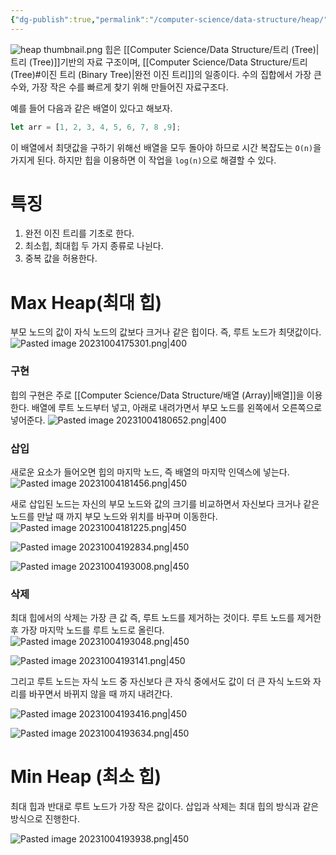 ```yaml
---
{"dg-publish":true,"permalink":"/computer-science/data-structure/heap/","dgPassFrontmatter":true,"noteIcon":"","created":"","updated":""}
---
```


![heap thumbnail.png](/img/user/heap%20thumbnail.png)
힙은 [[Computer Science/Data Structure/트리 (Tree)\|트리 (Tree)]]기반의 자료 구조이며, [[Computer Science/Data Structure/트리 (Tree)#이진 트리 (Binary Tree)\|완전 이진 트리]]의 일종이다. 수의 집합에서 가장 큰 수와, 가장 작은 수를 빠르게 찾기 위해 만들어진 자료구조다.

예를 들어 다음과 같은 배열이 있다고 해보자.
```js
let arr = [1, 2, 3, 4, 5, 6, 7, 8 ,9];
```

이 배열에서 최댓값을 구하기 위해선 배열을 모두 돌아야 하므로 시간 복잡도는 `O(n)`을 가지게 된다. 하지만 힙을 이용하면 이 작업을 `log(n)`으로 해결할 수 있다.

# 특징
1. 완전 이진 트리를 기초로 한다.
2. 최소힙, 최대힙 두 가지 종류로 나뉜다.
3. 중복 값을 허용한다.


# Max Heap(최대 힙)
부모 노드의 값이 자식 노드의 값보다 크거나 같은 힙이다. 즉, 루트 노드가 최댓값이다.
![Pasted image 20231004175301.png|400](/img/user/Pasted%20image%2020231004175301.png)
### 구현
힙의 구현은 주로 [[Computer Science/Data Structure/배열 (Array)\|배열]]을 이용한다. 배열에 루트 노드부터 넣고, 아래로 내려가면서 부모 노드를 왼쪽에서 오른쪽으로 넣어준다.
![Pasted image 20231004180652.png|400](/img/user/Pasted%20image%2020231004180652.png)

### 삽입
새로운 요소가 들어오면 힙의 마지막 노드, 즉 배열의 마지막 인덱스에 넣는다.
![Pasted image 20231004181456.png|450](/img/user/Pasted%20image%2020231004181456.png)


새로 삽입된 노드는 자신의 부모 노드와 값의 크기를 비교하면서 자신보다 크거나 같은 노드를 만날 때 까지 부모 노드와 위치를 바꾸며 이동한다.
![Pasted image 20231004181225.png|450](/img/user/Pasted%20image%2020231004181225.png)

![Pasted image 20231004192834.png|450](/img/user/Pasted%20image%2020231004192834.png)

![Pasted image 20231004193008.png|450](/img/user/Pasted%20image%2020231004193008.png)


### 삭제
최대 힙에서의 삭제는 가장 큰 값 즉, 루트 노드를 제거하는 것이다. 루트 노드를 제거한 후 가장 마지막 노드를 루트 노드로 올린다.
![Pasted image 20231004193048.png|450](/img/user/Pasted%20image%2020231004193048.png)

![Pasted image 20231004193141.png|450](/img/user/Pasted%20image%2020231004193141.png)

그리고 루트 노드는 자식 노드 중 자신보다 큰 자식 중에서도 값이 더 큰 자식 노드와 자리를 바꾸면서 바뀌지 않을 때 까지 내려간다.

![Pasted image 20231004193416.png|450](/img/user/Pasted%20image%2020231004193416.png)

![Pasted image 20231004193634.png|450](/img/user/Pasted%20image%2020231004193634.png)

# Min Heap (최소 힙)
최대 힙과 반대로 루트 노드가 가장 작은 값이다.
삽입과 삭제는 최대 힙의 방식과 같은 방식으로 진행한다.

![Pasted image 20231004193938.png|450](/img/user/Pasted%20image%2020231004193938.png)